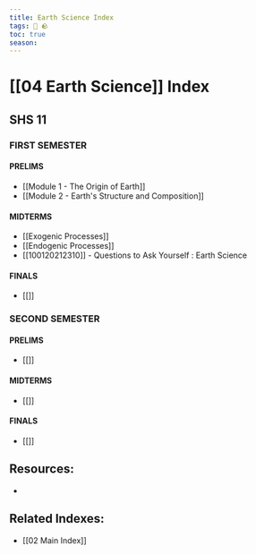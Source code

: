 ```yaml
---
title: Earth Science Index
tags: 📘 🪨
toc: true
season: 
---
```


# [[04 Earth Science]] Index

## SHS 11
### FIRST SEMESTER
#### PRELIMS
- [[Module 1 - The Origin of Earth]]
- [[Module 2  - Earth's Structure and Composition]]

#### MIDTERMS

- [[Exogenic Processes]]
- [[Endogenic Processes]]
- [[100120212310]] - Questions to Ask Yourself : Earth Science

#### FINALS
- [[]]


### SECOND SEMESTER
#### PRELIMS
- [[]]


#### MIDTERMS
- [[]]

#### FINALS
- [[]]




## Resources:
- []()

## Related Indexes:
- [[02 Main Index]]
